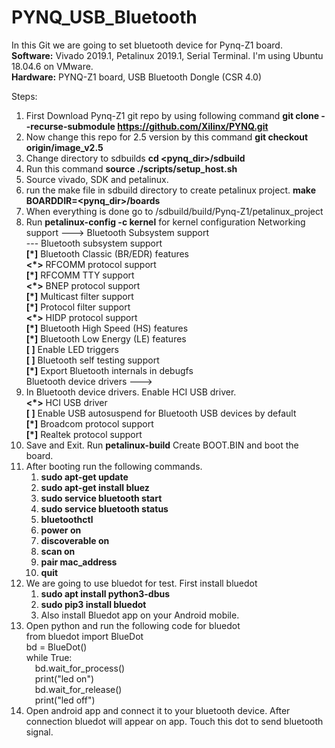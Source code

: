 # PYNQ_USB_Bluetooth
In this Git we are going to set bluetooth device for Pynq-Z1 board.  
**Software:** Vivado 2019.1, Petalinux 2019.1, Serial Terminal. I'm using Ubuntu 18.04.6 on VMware.  
**Hardware:** PYNQ-Z1 board, USB Bluetooth Dongle (CSR 4.0)  

Steps:  
1. First Download Pynq-Z1 git repo by using following command **git clone --recurse-submodule https://github.com/Xilinx/PYNQ.git**
2. Now change this repo for 2.5 version by this command **git checkout origin/image_v2.5**
3. Change directory to sdbuilds **cd <pynq_dir>/sdbuild**
4. Run this command **source ./scripts/setup_host.sh**
5. Source vivado, SDK and petalinux.
6. run the make file in sdbuild directory to create petalinux project. **make BOARDDIR=<pynq_dir>/boards**
7. When everything is done go to <pynq>/sdbuild/build/Pynq-Z1/petalinux_project
8. Run **petalinux-config -c kernel** for kernel configuration Networking support ---> Bluetooth Subsystem support                      
       --- Bluetooth subsystem support                                    
      **[*]**   Bluetooth Classic (BR/EDR) features                         
      **<*>**     RFCOMM protocol support                                   
      **[*]**       RFCOMM TTY support                                      
      **<*>**     BNEP protocol support                                    
      **[*]**       Multicast filter support                               
      **[*]**       Protocol filter support                                
      **<*>**     HIDP protocol support                                    
      **[*]**     Bluetooth High Speed (HS) features                       
      **[*]**   Bluetooth Low Energy (LE) features                         
      **[ ]**   Enable LED triggers                                        
      **[ ]**   Bluetooth self testing support                             
      **[*]**   Export Bluetooth internals in debugfs                      
            Bluetooth device drivers  --->
9. In Bluetooth device drivers. Enable HCI USB driver.                             
   **<*>** HCI USB driver                             
   **[ ]**   Enable USB autosuspend for Bluetooth USB devices by default                             
   **[*]**   Broadcom protocol support                             
   **[*]**   Realtek protocol support
10. Save and Exit. Run **petalinux-build** Create BOOT.BIN and boot the board.
11. After booting run the following commands.
    1. **sudo apt-get update**
    2. **sudo apt-get install bluez**
    3. **sudo service bluetooth start**
    4. **sudo service bluetooth status**
    5. **bluetoothctl**
    6. **power on**
    7. **discoverable on**
    8. **scan on**
    9. **pair mac_address**
    10. **quit**
12. We are going to use bluedot for test. First install bluedot
    1. **sudo apt install python3-dbus**
    2. **sudo pip3 install bluedot**
    3. Also install Bluedot app on your Android mobile.
13. Open python and run the following code for bluedot  
    from bluedot import BlueDot  
    bd = BlueDot()  
    while True:  
    &emsp;bd.wait_for_process()  
    &emsp;print("led on")  
    &emsp;bd.wait_for_release()  
    &emsp;print("led off")
14. Open android app and connect it to your bluetooth device. After connection bluedot will appear on app. Touch this dot to send bluetooth signal.
